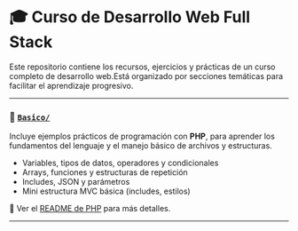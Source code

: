 # 🎓 Curso de Desarrollo Web Full Stack

Este repositorio contiene los recursos, ejercicios y prácticas de un curso completo de desarrollo web.Está organizado por secciones temáticas para facilitar el aprendizaje progresivo.

---
### 🔹 [`Basico/`](./PHP/)
Incluye ejemplos prácticos de programación con **PHP**, para aprender los fundamentos del lenguaje y el manejo básico de archivos y estructuras.

- Variables, tipos de datos, operadores y condicionales
- Arrays, funciones y estructuras de repetición
- Includes, JSON y parámetros
- Mini estructura MVC básica (includes, estilos)

📄 Ver el [README de PHP](./PHP/README.md) para más detalles.

---
